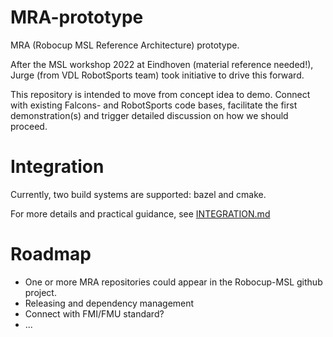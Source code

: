 # MRA-prototype

MRA (Robocup MSL Reference Architecture) prototype.

After the MSL workshop 2022 at Eindhoven (material reference needed!), Jurge (from VDL RobotSports team) took initiative to drive this forward.

This repository is intended to move from concept idea to demo. Connect with existing Falcons- and RobotSports code bases, facilitate the first demonstration(s) and trigger detailed discussion on how we should proceed.

# Integration

Currently, two build systems are supported: bazel and cmake.

For more details and practical guidance, see [INTEGRATION.md](INTEGRATION.md)

# Roadmap

* One or more MRA repositories could appear in the Robocup-MSL github project.
* Releasing and dependency management
* Connect with FMI/FMU standard?
* ...

